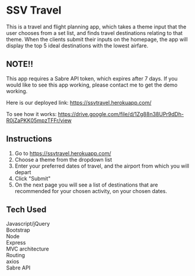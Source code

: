 # SSV Travel

This is a travel and flight planning app, which takes a theme input that the user chooses from a set list, and finds travel destinations relating to that theme. When the clients submit their inputs on the homepage, the app will display the top 5 ideal destinations with the lowest airfare.

## NOTE!!
This app requires a Sabre API token, which expires after 7 days. If you would like to see this app working, please contact me to get the demo working.

Here is our deployed link: https://ssvtravel.herokuapp.com/

To see how it works: https://drive.google.com/file/d/1Zg88n38UPr9dDh-R0jZaPKK05mpzTFFr/view

## Instructions
1. Go to https://ssvtravel.herokuapp.com/
2. Choose a theme from the dropdown list
3. Enter your preferred dates of travel, and the airport from which you will depart
4. Click "Submit"
5. On the next page you will see a list of destinations that are recommended for your chosen activity, on your chosen dates. 

## Tech Used
Javascript/jQuery  
Bootstrap  
Node  
Express  
MVC architecture  
Routing  
axios  
Sabre API  
